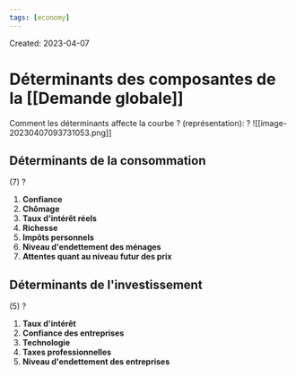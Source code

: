 ```yaml
---
tags: [economy] 
---
```

Created: 2023-04-07

# Déterminants des composantes de la [[Demande globale]]

Comment les déterminants affecte la courbe ? (représentation):
?
![[image-20230407093731053.png]]
<!--SR:!2023-04-17,7,250-->

## Déterminants de la  consommation
(7)
?
1. **Confiance**
2. **Chômage**
3. **Taux d'intérêt réels**
4. **Richesse**
5. **Impôts personnels**
6. **Niveau d'endettement des ménages**
7. **Attentes quant au niveau futur des prix**
<!--SR:!2023-04-14,1,170-->

## Déterminants de l'investissement
(5)
?
1. **Taux d'intérêt**
2. **Confiance des entreprises**
3. **Technologie**
4. **Taxes professionnelles**
5. **Niveau d'endettement des entreprises**